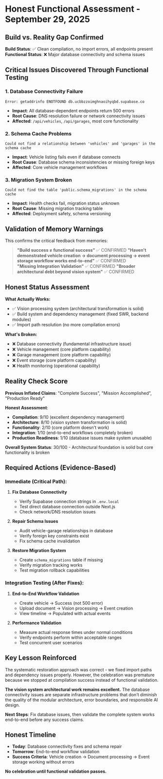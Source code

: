 # Honest Functional Assessment - September 29, 2025

## Build vs. Reality Gap Confirmed

**Build Status**: ✅ Clean compilation, no import errors, all endpoints present  
**Functional Status**: ❌ Major database connectivity and schema issues

## Critical Issues Discovered Through Functional Testing

### 1. Database Connectivity Failure
```
Error: getaddrinfo ENOTFOUND db.ucbbzzoimghnaoihyqbd.supabase.co
```
- **Impact**: All database-dependent endpoints return 500 errors
- **Root Cause**: DNS resolution failure or network connectivity issues
- **Affected**: `/api/vehicles`, `/api/garages`, most core functionality

### 2. Schema Cache Problems
```
Could not find a relationship between 'vehicles' and 'garages' in the schema cache
```
- **Impact**: Vehicle listing fails even if database connects
- **Root Cause**: Database schema inconsistencies or missing foreign keys
- **Affected**: Core vehicle management workflows

### 3. Migration System Broken
```
Could not find the table 'public.schema_migrations' in the schema cache
```
- **Impact**: Health checks fail, migration status unknown
- **Root Cause**: Missing migration tracking table
- **Affected**: Deployment safety, schema versioning

## Validation of Memory Warnings

This confirms the critical feedback from memories:

> **"Build success ≠ functional success"** ✅ CONFIRMED
> **"Haven't demonstrated vehicle creation → document processing → event storage workflow works end-to-end"** ✅ CONFIRMED  
> **"Missing Integration Validation"** ✅ CONFIRMED
> **"Broader architectural debt beyond vision system"** ✅ CONFIRMED

## Honest Status Assessment

**What Actually Works:**
- ✅ Vision processing system (architectural transformation is solid)
- ✅ Build system and dependency management (fixed SWR, backend modules)
- ✅ Import path resolution (no more compilation errors)

**What's Broken:**
- ❌ Database connectivity (fundamental infrastructure issue)
- ❌ Vehicle management (core platform capability)
- ❌ Garage management (core platform capability)  
- ❌ Event storage (core platform capability)
- ❌ Health monitoring (operational capability)

## Reality Check Score

**Previous Inflated Claims**: "Complete Success", "Mission Accomplished", "Production Ready"

**Honest Assessment**: 
- **Compilation**: 9/10 (excellent dependency management)
- **Architecture**: 8/10 (vision system transformation is solid)
- **Functionality**: 2/10 (core platform doesn't work)
- **Integration**: 1/10 (end-to-end workflows completely broken)
- **Production Readiness**: 1/10 (database issues make system unusable)

**Overall System Status**: 30/100 - Architectural foundation is solid but core functionality is broken

## Required Actions (Evidence-Based)

### Immediate (Critical Path):
1. **Fix Database Connectivity**
   - Verify Supabase connection strings in `.env.local`
   - Test direct database connection outside Next.js
   - Check network/DNS resolution issues

2. **Repair Schema Issues**
   - Audit vehicle-garage relationships in database
   - Verify foreign key constraints exist
   - Fix schema cache invalidation

3. **Restore Migration System**
   - Create `schema_migrations` table if missing
   - Verify migration tracking works
   - Test migration rollback capabilities

### Integration Testing (After Fixes):
1. **End-to-End Workflow Validation**
   - Create vehicle → Success (not 500 error)
   - Upload document → Vision processing → Event creation
   - View timeline → Populated with actual events

2. **Performance Validation**
   - Measure actual response times under normal conditions
   - Verify endpoints perform within acceptable ranges
   - Test concurrent user scenarios

## Key Lesson Reinforced

The systematic restoration approach was correct - we fixed import paths and dependency issues properly. However, the celebration was premature because we stopped at compilation success instead of functional validation.

**The vision system architectural work remains excellent.** The database connectivity issues are separate infrastructure problems that don't diminish the quality of the modular architecture, error boundaries, and responsible AI design.

**Next Steps**: Fix database issues, then validate the complete system works end-to-end before any success claims.

## Honest Timeline

- **Today**: Database connectivity fixes and schema repair
- **Tomorrow**: End-to-end workflow validation  
- **Success Criteria**: Vehicle creation → Document processing → Event storage working without errors

**No celebration until functional validation passes.**
